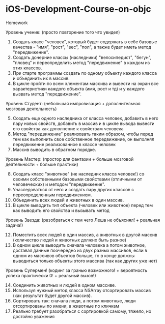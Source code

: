 # iOS-Development-Course-on-objc
Homework

Уровень ученик:
(просто повторение того что увидел)

1. Создать класс "человек", который будет содержать в себе базовые качества - "имя", "рост", "вес", "пол", а также будет иметь метод "передвижение".
2. Создать дочерние классы (наследники) "велосипедист", "бегун", "пловец" и переопределить метод "передвижение" в каждом из этих классов.
3. При старте программы создать по одному объекту каждого класса и объединить их в массив.
4. В цикле пройти по всем элементам массива и вывести на экран все характеристики каждого объекта (имя, рост и тд) и у каждого вызвать метод "передвижение".

Уровень Студент:
(небольшая импровизация + дополнительная мозговая деятельность)

5. Создать еще одного наследника от класса человек, добавить в него пару новых свойств, добавить в массив и в цикле вывода вывести его свойства как дополнение к свойствам человека
6. Метод "передвижение" реализовать таким образом, чтобы перед тем как выполнить свое собственное передвижение, он выполнял передвижение реализованное в классе человек
7. Массив выводить в обратном порядке.

Уровень Мастер:
(простор для фантазии + больше мозговой деятельности + больше практики)

8. Создать класс "животное" (не наследник класса человек!) со своими собственными базовыми свойствами (отличными от человеческих) и методом "передвижение".
9. Унаследоваться от него и создать пару других классов с переопределенным передвижением.
10. Объединить всех людей и животных в один массив.
11. В цикле выводить тип объекта (человек или животное) перед тем как выводить его свойства и вызывать метод

Уровень Звезда:
(разобраться с тем чего Леша не объяснял! + реальная задача!)

12. Поместить всех людей в один массив, а животных в другой массив (количество людей и животных должно быть разное)
13. В одном цикле выводить сначала человека а потом животное, доставая данные поочередно из двух разных массивов, если в одном из массивов объектов больше, то в конце должны выводиться только объекты этого массива (так как других уже нет)

Уровень Супермен!
(кодинг за гранью возможного! + вероятность успеха практически 0! + реальный вызов!)

14. Соединить животных и людей в одном массиве.
15. Используя нужный метод класса NSArray отсортировать массив (как результат будет другой массив).
16. Сортировать так: сначала люди, а потом животные, люди отсортированы по имени, а животные по кличкам
17. Реально требует разобраться с сортировкой самому, тяжело, но достойно уважения
